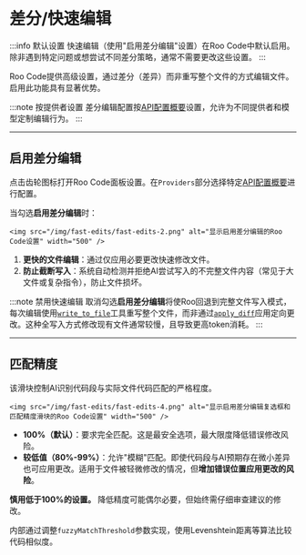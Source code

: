 # 差分/快速编辑

:::info 默认设置
快速编辑（使用"启用差分编辑"设置）在Roo Code中默认启用。除非遇到特定问题或想尝试不同差分策略，通常不需要更改这些设置。
:::

Roo Code提供高级设置，通过差分（差异）而非重写整个文件的方式编辑文件。启用此功能具有显著优势。

:::note 按提供者设置
差分编辑配置按[API配置概要](/features/api-configuration-profiles)设置，允许为不同提供者和模型定制编辑行为。
:::

---

## 启用差分编辑

点击齿轮图标<Codicon name="gear" />打开Roo Code面板设置。在`Providers`部分选择特定[API配置概要](/features/api-configuration-profiles)进行配置。

当勾选**启用差分编辑**时：

    <img src="/img/fast-edits/fast-edits-2.png" alt="显示启用差分编辑的Roo Code设置" width="500" />
1.  **更快的文件编辑**：通过仅应用必要更改快速修改文件。
2.  **防止截断写入**：系统自动检测并拒绝AI尝试写入的不完整文件内容（常见于大文件或复杂指令），防止文件损坏。

:::note 禁用快速编辑
取消勾选**启用差分编辑**将使Roo回退到完整文件写入模式，每次编辑使用[`write_to_file`](/advanced-usage/available-tools/write-to-file)工具重写整个文件，而非通过[`apply_diff`](/advanced-usage/available-tools/apply-diff)应用定向更改。这种全写入方式修改现有文件通常较慢，且导致更高token消耗。
:::

---

## 匹配精度

该滑块控制AI识别代码段与实际文件代码匹配的严格程度。

    <img src="/img/fast-edits/fast-edits-4.png" alt="显示启用差分编辑复选框和匹配精度滑块的Roo Code设置" width="500" />

*   **100%（默认）**：要求完全匹配。这是最安全选项，最大限度降低错误修改风险。
*   **较低值（80%-99%）**：允许"模糊"匹配。即使代码段与AI预期存在微小差异也可应用更改。适用于文件被轻微修改的情况，但**增加错误位置应用更改的风险**。

**慎用低于100%的设置。** 降低精度可能偶尔必要，但始终需仔细审查建议的修改。

内部通过调整`fuzzyMatchThreshold`参数实现，使用Levenshtein距离等算法比较代码相似度。